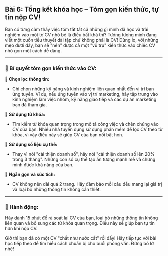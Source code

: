 ## Bài 6: Tổng kết khóa học – Tóm gọn kiến thức, tự tin nộp CV!

Bạn có từng cảm thấy việc tóm tắt tất cả những gì mình đã học và trải nghiệm vào một tờ CV nhỏ bé là điều bất khả thi? Tưởng tượng mình đang viết một cuốn tiểu thuyết dài tập chứ không phải là CV! Đừng lo, với những mẹo dưới đây, bạn sẽ "nén" được cả một "vũ trụ" kiến thức vào chiếc CV nhỏ gọn một cách dễ dàng.

---

### 📌 Bí quyết tóm gọn kiến thức vào CV:

**🔹 Chọn lọc thông tin:**
- Chỉ chọn những kỹ năng và kinh nghiệm liên quan nhất đến vị trí bạn ứng tuyển. Ví dụ, nếu ứng tuyển vào vị trí marketing, hãy tập trung vào kinh nghiệm làm việc nhóm, kỹ năng giao tiếp và các dự án marketing bạn đã tham gia.

**🔹 Sử dụng từ khóa:**
- Tìm kiếm từ khóa quan trọng trong mô tả công việc và chèn chúng vào CV của bạn. Nhiều nhà tuyển dụng sử dụng phần mềm để lọc CV theo từ khóa, vì vậy điều này sẽ giúp CV của bạn nổi bật hơn.

**🔹 Sử dụng số liệu cụ thể:**
- Thay vì nói "cải thiện doanh số", hãy nói "cải thiện doanh số lên 20% trong 3 tháng". Những con số cụ thể tạo ấn tượng mạnh mẽ và chứng minh được khả năng của bạn.

**🔹 Ngắn gọn và súc tích:**
- CV không nên dài quá 2 trang. Hãy đảm bảo mỗi câu đều mang lại giá trị và loại bỏ những thông tin không cần thiết.

---

### 🚀 Hành động:

Hãy dành 15 phút để rà soát lại CV của bạn, loại bỏ những thông tin không liên quan và bổ sung các từ khóa quan trọng. Điều này sẽ giúp bạn tự tin hơn khi nộp CV.

Giờ thì bạn đã có một CV "chất như nước cất" rồi đấy! Hãy tiếp tục với bài học tiếp theo để tìm hiểu cách chuẩn bị cho buổi phỏng vấn. Đừng bỏ lỡ nhé!